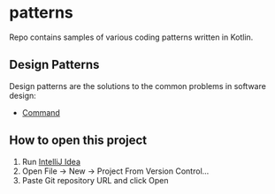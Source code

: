 # patterns

Repo contains samples of various coding patterns written in Kotlin.

## Design Patterns

Design patterns are the solutions to the common problems in software design:
- [Command](src/igorwojda/pattern/command/README.md)
    
## How to open this project

1. Run [IntelliJ Idea](https://www.jetbrains.com/idea/)
2. Open File -> New -> Project From Version Control...
3. Paste Git repository URL and click Open
